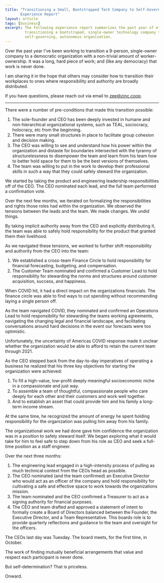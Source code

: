 ```yaml
---
title: "Transitioning a Small, Bootstrapped Tech Company to Self-Governance: An
       Experience Report"
layout: article
tags: [business]
excerpt: The following experience report summarizes the past year of efforts
         transitioning a bootstraped, single-owner technology company to a
         self-governing, autonomous organization.
---
```


Over the past year I've been working to transition a 9-person,
single-owner company to a democratic organization with a
non-trivial amount of worker-ownership. It was a long, hard piece
of work; and (like any democracy) that work is never done.

I am sharing it in the hope that others may consider how to transition their
workplaces to ones where responsibility and authority are broadly distributed.

If you have questions, please reach out via email to zee@zinc.coop.

---

There were a number of pre-conditions that made this transition possible:
1. The sole-founder and CEO has been deeply invested in humane and
   non-hierarchical organizational systems, such as TEAL, sociocracy, holocracy,
   etc from the beginning.
2. There were many small structures in place to facilitate group cohesion and
   decision making.
3. The CEO was willing to see and understand how his power within the
   organization and distaste for boundaries intersected with the tyranny of
   structurelessness to disempower the team and learn from his team how to better
   hold space for them to be the best versions of themselves.
4. The team was willing to put in the work to develop their professional skills
   in such a way that they could safely steward the organization.

We started by taking the product and engineering leadership responsibilities off
of the CEO. The CEO nominated each lead, and the full team performed a
confirmation vote.

Over the next few months, we iterated on formalizing the responsibilities and
rights those roles had within the organization. We observed the tensions between
the leads and the team. We made changes. We undid things.

By taking implicit authority away from the CEO and explicitly distributing it,
the team was able to safely hold responsibility for the product that granted
them their livelihood.

As we navigated these tensions, we worked to  further shift responsibility and
authority from the CEO into the team:

1. We established a cross-team Finance Circle to hold responsibility for
   financial forecasting, budgeting, and compensation.
2. The Customer Team nominated and confirmed a Customer Lead to hold
   responsibility for stewarding the norms and structures around customer
   acquisition, success, and happiness.

When COVID hit, it had a direct impact on the organizations financials. The
finance circle was able to find ways to cut spending without recommending laying
a single person off.

As the team navigated COVID, they nominated and confirmed an Operations Lead to
hold responsibility for stewarding the teams working agreements, navigating the
changing legal and financial landscape, and facilitating conversations around
hard decisions in the event our forecasts were too optimistic.

Unfortunately, the uncertainty of Americas COVID response made it unclear
whether the organization would be able to afford to retain the current team
through 2021.

As the CEO stepped back from the day-to-day imperatives of operating a business
he realized that his three key objectives for starting the organization were
achieved:

  1. To fill a high-value, low-profit deeply meaningful socioeconomic niche in a
     compassionate and just way.
  2. To assemble a team of thoughtful, compassionate people who care deeply for
     each other and their customers and work well together.
  3. And to establish an asset that could provide him and his family a long-term
     income stream.

At the same time, he recognized the amount of energy he spent holding
responsibility for the organization was pulling him away from his family.

The organizational work we had done gave him confidence the organization was in
a position to safely steward itself. We began exploring what it would take for
him to feel safe to step down from his role as CEO and seek a full-time position
as a staff engineer.

Over the next three months:

1. The engineering lead engaged in a high-intensity process of pulling as much
   technical context from the CEOs head as possible.
2. The CEO nominated (and the team confirmed) an Executive Director who would
   act as an officer of the company and hold responsibility for cultivating a
   safe and effective space to work towards the organizations mission.
3. The team nominated and the CEO confirmed a Treasurer to act as a signing
   authority for financial purposes.
4. The CEO and team drafted and approved a statement of intent to formally
   create a Board of Directors balanced between the Founder, the Executive
   Director, and a Team Representative. This boards role is to provide quarterly
   reflections and guidance to the team and oversight for the officers.

The CEOs last day was Tuesday. The board meets, for the first time, in
October.

The work of finding mutually beneficial arrangements that value and respect each
participant is never done.

But self-determination? That is priceless.

Onward.
